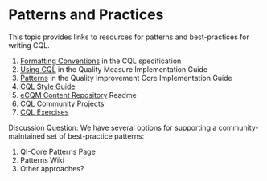 # Patterns and Practices

This topic provides links to resources for patterns and best-practices for writing
CQL.

1. [Formatting Conventions](https://cql.hl7.org/14-g-formattingconventions.html) in the CQL specification
2. [Using CQL](http://hl7.org/fhir/us/cqfmeasures/using-cql.html) in the Quality Measure Implementation Guide
3. [Patterns](http://hl7.org/fhir/us/qicore/patterns.html) in the Quality Improvement Core Implementation Guide
4. [CQL Style Guide](https://ecqi.healthit.gov/sites/default/files/CQL-Style-Guide-v5.pdf)
5. [eCQM Content Repository](https://github.com/cqframework/ecqm-content-r4/blob/master/README.md) Readme
6. [CQL Community Projects](https://github.com/cqframework/clinical_quality_language/wiki/Community-Projects#content)
7. [CQL Exercises](https://github.com/cqframework/cqf-exercises)

Discussion Question: We have several options for supporting a community-maintained set of best-practice patterns:

1. QI-Core Patterns Page
2. Patterns Wiki
3. Other approaches?

